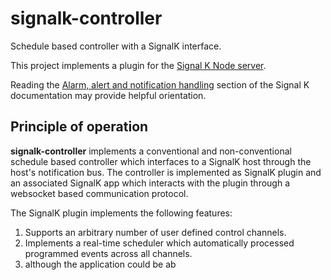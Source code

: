 # signalk-controller

Schedule based controller with a SignalK interface.

This project implements a plugin for the [Signal K Node server](https://github.com/SignalK/signalk-server-node).

Reading the [Alarm, alert and notification handling](http://signalk.org/specification/1.0.0/doc/notifications.html)
section of the Signal K documentation may provide helpful orientation.

## Principle of operation

__signalk-controller__ implements a conventional and non-conventional schedule
based controller which interfaces to a SignalK host through the host's
notification bus. The controller is implemented as SignalK plugin and an
associated SignalK app which interacts with the plugin through a websocket
based communication protocol.

The SignalK plugin implements the following features:

1. Supports an arbitrary number of user defined control channels.
2. Implements a real-time scheduler which automatically processed programmed
   events across all channels.
3.  although the application could be ab
